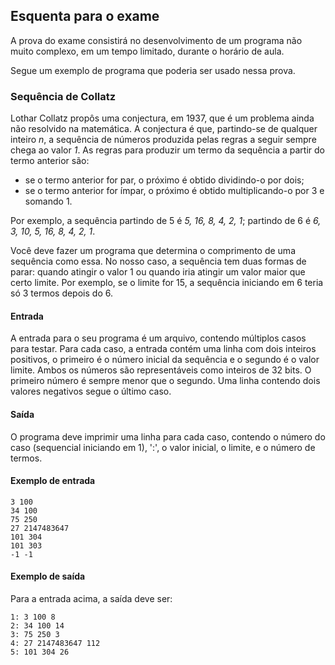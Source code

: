 ## Esquenta para o exame

A prova do exame consistirá no desenvolvimento de um programa não muito complexo, em um tempo limitado, durante o horário de aula.

Segue um exemplo de programa que poderia ser usado nessa prova.

### Sequência de Collatz

Lothar Collatz propôs uma conjectura, em 1937, que é um problema ainda não resolvido na matemática.
A conjectura é que, partindo-se de qualquer inteiro *n*, a sequência de números produzida pelas regras a seguir sempre chega ao valor *1*.
As regras para produzir um termo da sequência a partir do termo anterior são:
- se o termo anterior for par, o próximo é obtido dividindo-o por dois;
- se o termo anterior for ímpar, o próximo é obtido multiplicando-o por 3 e somando 1.

Por exemplo, a sequência partindo de 5 é *5, 16, 8, 4, 2, 1*; partindo de 6 é *6, 3, 10, 5, 16, 8, 4, 2, 1*. 

Você deve fazer um programa que determina o comprimento de uma sequência como essa. No nosso caso, a sequência tem duas formas de parar: quando atingir o valor 1 ou quando iria atingir um valor maior que certo limite. Por exemplo, se o limite for 15, a sequência iniciando em 6 teria só 3 termos depois do 6.

#### Entrada

A entrada para o seu programa é um arquivo, contendo múltiplos casos para testar.
Para cada caso, a entrada contém uma linha com dois inteiros positivos, o primeiro é o número inicial da sequência e o segundo é o valor limite. Ambos os números são representáveis como inteiros de 32 bits. O primeiro número é sempre menor que o segundo.
Uma linha contendo dois valores negativos segue o último caso.

#### Saída

O programa deve imprimir uma linha para cada caso, contendo o número do caso (sequencial iniciando em 1), ':', o valor inicial, o limite, e o número de termos.

#### Exemplo de entrada

```
3 100
34 100
75 250
27 2147483647
101 304
101 303
-1 -1
```

#### Exemplo de saída

Para a entrada acima, a saída deve ser:

```
1: 3 100 8
2: 34 100 14
3: 75 250 3
4: 27 2147483647 112
5: 101 304 26
```
